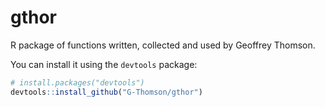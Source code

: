 # gthor
R package of functions written, collected and used by Geoffrey Thomson.

You can install it using the `devtools` package:

``` r
# install.packages("devtools")
devtools::install_github("G-Thomson/gthor")
```
